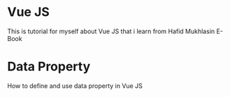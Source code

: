 # Vue JS

This is tutorial for myself about Vue JS that i learn from Hafid Mukhlasin E-Book

# Data Property

How to define and use data property in Vue JS
 
